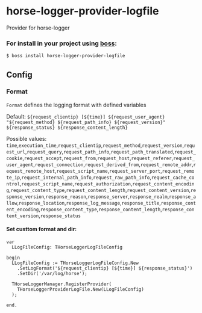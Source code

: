 # horse-logger-provider-logfile
Provider for horse-logger

### For install in your project using [boss](https://github.com/HashLoad/boss):
``` sh
$ boss install horse-logger-provider-logfile
```

## Config

### Format
`Format` defines the logging format with defined variables

Default: `${request_clientip} [${time}] ${request_user_agent} "${request_method} ${request_path_info} ${request_version}" ${response_status} ${response_content_length}`

Possible values: `time`,`execution_time`,`request_clientip`,`request_method`,`request_version`,`request_url`,`request_query`,`request_path_info`,`request_path_translated`,`request_cookie`,`request_accept`,`request_from`,`request_host`,`request_referer`,`request_user_agent`,`request_connection`,`request_derived_from`,`request_remote_addr`,`request_remote_host`,`request_script_name`,`request_server_port`,`request_remote_ip`,`request_internal_path_info`,`request_raw_path_info`,`request_cache_control`,`request_script_name`,`request_authorization`,`request_content_encoding`,`request_content_type`,`request_content_length`,`request_content_version`,`response_version`,`response_reason`,`response_server`,`response_realm`,`response_allow`,`response_location`,`response_log_message`,`response_title`,`response_content_encoding`,`response_content_type`,`response_content_length`,`response_content_version`,`response_status`

#### Set custtom format and dir:

```delphi
var
  LLogFileConfig: THorseLoggerLogFileConfig

begin
  LLogFileConfig := THorseLoggerLogFileConfig.New
    .SetLogFormat('${request_clientip} [${time}] ${response_status}')
    .SetDir('/var/log/horse');

  THorseLoggerManager.RegisterProvider(
    THorseLoggerProviderLogFile.New(LLogFileConfig)
  );

end.

```
